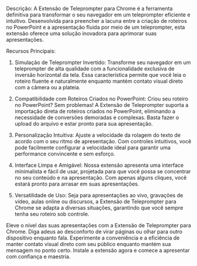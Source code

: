 Descrição:
A Extensão de Teleprompter para Chrome é a ferramenta definitiva para transformar o seu navegador em um teleprompter eficiente e intuitivo. Desenvolvida para preencher a lacuna entre a criação de roteiros no PowerPoint e a apresentação fluida por meio de um teleprompter, esta extensão oferece uma solução inovadora para aprimorar suas apresentações.

Recursos Principais:

1. Simulação de Teleprompter Invertido:
Transforme seu navegador em um teleprompter de alta qualidade com a funcionalidade exclusiva de inversão horizontal da tela. Essa característica permite que você leia o roteiro fluente e naturalmente enquanto mantém contato visual direto com a câmera ou a plateia.

2. Compatibilidade com Roteiros Criados no PowerPoint:
Criou seu roteiro no PowerPoint? Sem problemas! A Extensão de Teleprompter suporta a importação direta de roteiros criados no PowerPoint, eliminando a necessidade de conversões demoradas e complexas. Basta fazer o upload do arquivo e estar pronto para sua apresentação.

3. Personalização Intuitiva:
Ajuste a velocidade da rolagem do texto de acordo com o seu ritmo de apresentação. Com controles intuitivos, você pode facilmente configurar a velocidade ideal para garantir uma performance convincente e sem esforço.

4. Interface Limpa e Amigável:
Nossa extensão apresenta uma interface minimalista e fácil de usar, projetada para que você possa se concentrar no seu conteúdo e na apresentação. Com apenas alguns cliques, você estará pronto para arrasar em suas apresentações.

5. Versatilidade de Uso:
Seja para apresentações ao vivo, gravações de vídeo, aulas online ou discursos, a Extensão de Teleprompter para Chrome se adapta a diversas situações, garantindo que você sempre tenha seu roteiro sob controle.

Eleve o nível das suas apresentações com a Extensão de Teleprompter para Chrome. Diga adeus ao desconforto de virar páginas ou olhar para outro dispositivo enquanto fala. Experimente a conveniência e a eficiência de manter contato visual direto com seu público enquanto mantém sua mensagem no ponto certo. Instale a extensão agora e comece a apresentar com confiança e maestria.
